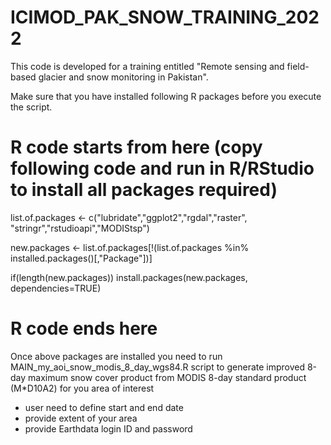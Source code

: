 # ICIMOD_PAK_SNOW_TRAINING_2022
This code is developed for a training entitled "Remote sensing and field-based glacier and snow monitoring in Pakistan".

Make sure that you have installed following R packages before you execute the script.

# R code starts from here (copy following code and run in R/RStudio to install all packages required)

list.of.packages <- c("lubridate","ggplot2","rgdal","raster", "stringr","rstudioapi","MODIStsp")

new.packages <- list.of.packages[!(list.of.packages %in% 
                                     installed.packages()[,"Package"])] 

if(length(new.packages)) install.packages(new.packages, dependencies=TRUE)

# R code ends here
Once above packages are installed you need to run MAIN_my_aoi_snow_modis_8_day_wgs84.R script to generate improved 8-day maximum snow cover product from MODIS 8-day standard
product (M*D10A2) for you area of interest

- user need to define start and end date
- provide extent of your area
- provide Earthdata login ID and password

